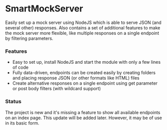 # SmartMockServer

Easily set up a mock server using NodeJS which is able to serve JSON (and several other) responses. Also contains a set of additional features to make the mock server more flexible, like multiple responses on a single endpoint by filtering parameters.


### Features

* Easy to set up, install NodeJS and start the module with only a few lines of code
* Fully data-driven, endpoints can be created easily by creating folders and placing response JSON (or other formats like HTML) files
* Create alternative responses on a single endpoint using get parameter or post body filters (with wildcard support)


### Status

The project is new and it's missing a feature to show all available endpoints on an index page. This update will be added later. However, it may be of use in its basic form.